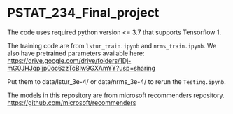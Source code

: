 # PSTAT_234_Final_project

The code uses required python version <= 3.7 that supports Tensorflow 1.

The training code are from `lstur_train.ipynb` and `nrms_train.ipynb`. We also have pretrained parameters available here: https://drive.google.com/drive/folders/1Dj-mG0JHJqpIjp0oc6zzTcBIw9GXAmYY?usp=sharing

Put them to data/lstur_3e-4/ or data/nrms_3e-4/ to rerun the `Testing.ipynb`.


The models in this repository are from microsoft recommenders repository. https://github.com/microsoft/recommenders



